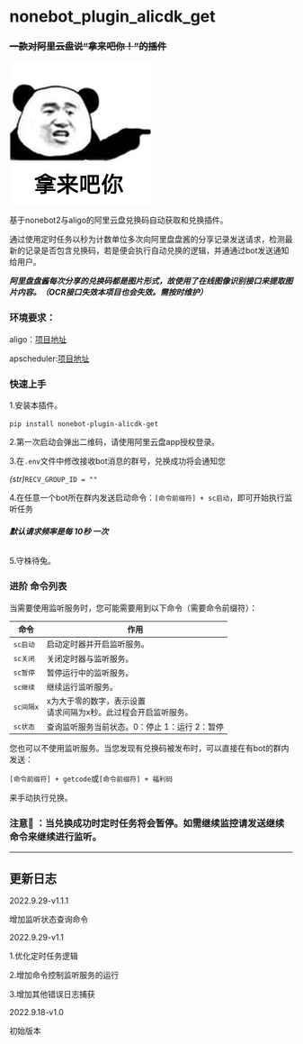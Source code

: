 # nonebot_plugin_alicdk_get

### ~~一款对阿里云盘说“**拿来吧你！**”的插件~~

![](.README_images/d1527335.png)

基于nonebot2与aligo的阿里云盘兑换码自动获取和兑换插件。

通过使用定时任务以秒为计数单位多次向阿里盘盘酱的分享记录发送请求，检测最新的记录是否包含兑换码，若是便会执行自动兑换的逻辑，并通通过bot发送通知给用户。

***阿里盘盘酱每次分享的兑换码都是图片形式，故使用了在线图像识别接口来提取图片内容。（OCR接口失效本项目也会失效。需按时维护）***

### **环境要求：**

aligo：[项目地址](https://github.com/foyoux/aligo)

apscheduler:[项目地址](https://github.com/nonebot/plugin-apscheduler)

### **快速上手**

1.安装本插件。

`pip install nonebot-plugin-alicdk-get`

2.第一次启动会弹出二维码，请使用阿里云盘app授权登录。

3.在`.env`文件中修改接收bot消息的群号，兑换成功将会通知您

*(str)*`RECV_GROUP_ID = ""`

4.在任意一个bot所在群内发送启动命令：`[命令前缀符] + sc启动`，即可开始执行监听任务

###### **默认请求频率是每 10秒 一次**

5.守株待兔。

### **进阶 命令列表**

当需要使用监听服务时，您可能需要用到以下命令（需要命令前缀符）：


| 命令      | 作用                                                                 |
| ----------- | ---------------------------------------------------------------------- |
| `sc启动`  | 启动定时器并开启监听服务。                                           |
| `sc关闭`  | 关闭定时器与监听服务。                                               |
| `sc暂停`  | 暂停运行中的监听服务。                                               |
| `sc继续`  | 继续运行监听服务。                                                   |
| `sc间隔x` | x为大于零的数字，表示设置<br />请求间隔为x秒。此过程会开启监听服务。 |
| `sc状态`  | 查询监听服务当前状态。0：停止 1：运行 2：暂停                       |

您也可以不使用监听服务。当您发现有兑换码被发布时，可以直接在有bot的群内发送：

`[命令前缀符] + getcode`或`[命令前缀符] + 福利码`

来手动执行兑换。

### 注意👀️ ：当兑换成功时定时任务将会暂停。如需继续监控请发送继续命令来继续进行监听。

---

## 更新日志

2022.9.29-v1.1.1

增加监听状态查询命令

2022.9.29-v1.1

1.优化定时任务逻辑

2.增加命令控制监听服务的运行

3.增加其他错误日志捕获

2022.9.18-v1.0

初始版本
